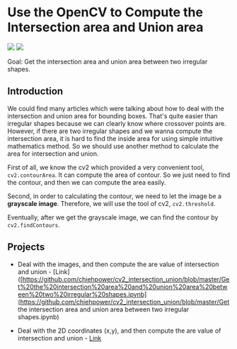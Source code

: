 # Use the OpenCV to Compute the Intersection area and Union area

[![](https://img.shields.io/badge/Language-Python-blue)](https://github.com/chiehpower/cv2_intersection_union)  [![](https://img.shields.io/badge/Library-OpenCV-lightgrey)](https://github.com/chiehpower/cv2_intersection_union/blob/master/Get%20the%20intersection%20area%20and%20union%20area%20between%20two%20irregular%20shapes.ipynb) 

Goal: Get the intersection area and union area between two irregular shapes.

## Introduction

We could find many articles which were talking about how to deal with the intersection and union area for bounding boxes. That's quite easier than irregular shapes because we can clearly know where crossover points are. However, if there are two irregular shapes and we wanna compute the intersection area, it is hard to find the inside area for using simple intuitive mathematics method. So we should use another method to calculate the area for intersection and union. 

First of all, we know the cv2 which provided a very convenient tool, `cv2.contourArea`. It can compute the area of contour. So we just need to find the contour, and then we can compute the area easily.

Second, in order to calculating the contour, we need to let the image be a **grayscale image**. Therefore, we will use the tool of cv2, `cv2.threshold`. 

Eventually, after we get the grayscale image, we can find the contour by `cv2.findContours`. 

## Projects

- Deal with the images, and then compute the are value of intersection and union - [Link]([https://github.com/chiehpower/cv2_intersection_union/blob/master/Get%20the%20intersection%20area%20and%20union%20area%20between%20two%20irregular%20shapes.ipynb](https://github.com/chiehpower/cv2_intersection_union/blob/master/Get the intersection area and union area between two irregular shapes.ipynb)

- Deal with the 2D coordinates (x,y), and then compute the are value of intersection and union - [Link]() 

